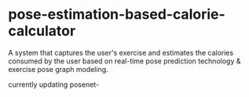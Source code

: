 # pose-estimation-based-calorie-calculator
A system that captures the user's exercise and estimates the calories consumed by the user based on real-time pose prediction technology &amp; exercise pose graph modeling.

currently updating posenet-